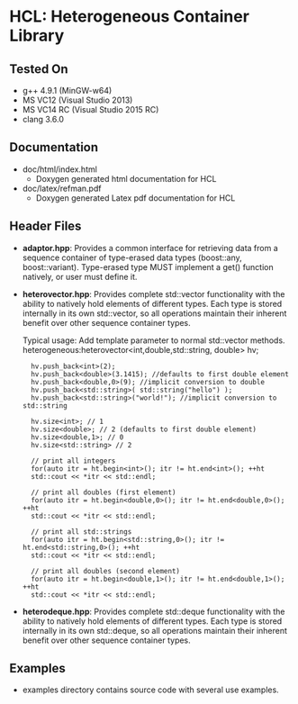 # HCL: Heterogeneous Container Library

## Tested On
* g++ 4.9.1 (MinGW-w64)
* MS VC12 (Visual Studio 2013)
* MS VC14 RC (Visual Studio 2015 RC)
* clang 3.6.0
 

## Documentation

* doc/html/index.html
    * Doxygen generated html documentation for HCL
* doc/latex/refman.pdf
    * Doxygen generated Latex pdf documentation for HCL


## Header Files
* **adaptor.hpp**:
   Provides a common interface for retrieving data from a sequence
   container of type-erased data types (boost::any, boost::variant).
   Type-erased type MUST implement a get<typename T>() function natively,
   or user must define it.
   
* **heterovector.hpp**:
   Provides complete std::vector functionality with the ability to natively
   hold elements of different types.  Each type is stored internally in its
   own std::vector, so all operations maintain their inherent benefit over other
   sequence container types.
   
   Typical usage: Add template parameter to normal std::vector methods.
		heterogeneous:heterovector<int,double,std::string, double> hv;

		hv.push_back<int>(2);
		hv.push_back<double>(3.1415); //defaults to first double element
		hv.push_back<double,0>(9); //implicit conversion to double
		hv.push_back<std::string>( std::string("hello") );
		hv.push_back<std::string>("world!"); //implicit conversion to std::string
		
		hv.size<int>; // 1
		hv.size<double>; // 2 (defaults to first double element)
		hv.size<double,1>; // 0
		hv.size<std::string> // 2
		
		// print all integers
		for(auto itr = ht.begin<int>(); itr != ht.end<int>(); ++ht
		std::cout << *itr << std::endl;
		
		// print all doubles (first element)
		for(auto itr = ht.begin<double,0>(); itr != ht.end<double,0>(); ++ht
		std::cout << *itr << std::endl;
		
		// print all std::strings
		for(auto itr = ht.begin<std::string,0>(); itr != ht.end<std::string,0>(); ++ht
		std::cout << *itr << std::endl;
		
		// print all doubles (second element)
		for(auto itr = ht.begin<double,1>(); itr != ht.end<double,1>(); ++ht
		std::cout << *itr << std::endl;
	  
* **heterodeque.hpp**:
   Provides complete std::deque functionality with the ability to natively
   hold elements of different types.  Each type is stored internally in its
   own std::deque, so all operations maintain their inherent benefit over other
   sequence container types.


## Examples
* examples directory contains source code with several use examples.
  

